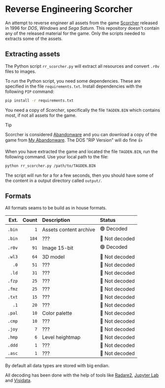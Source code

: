 # Reverse Engineering Scorcher
An attempt to reverse engineer all assets from the game [Scorcher](https://www.mobygames.com/game/2935/scorcher/) released in 1996 for *DOS*, *Windows* and *Sega Saturn*. This repository doesn't contain any of the released material for the game. Only the scripts needed to extracts some of the assets.

## Extracting assets
The Python script `rr_scorcher.py` will extract all resources and convert `.r0v` files to images.

To run the Python script, you need some dependencies. These are specified in the file `requirements.txt`. Install dependencies with the following `PIP` command:

```bash
pip install -r requirements.txt
```

You need a copy of *Scorcher*, specifically the file `TAGDEN.BIN` which contains most, if not all assets for the game.

> [!tip]
> Scorcher is considered [Abandonware](https://en.wikipedia.org/wiki/Abandonware) and you can download a copy of the game from [My Abandonware](https://www.myabandonware.com/game/scorcher-7r5). The DOS "RIP Version" will do fine 👍

When you have extracted the game and located the file `TAGDEN.BIN`, run the following command. Use your local path to the file:

```bash
python rr_scorcher.py /path/to/TAGDEN.BIN
```

The script will run for a for a few seconds, then you should have some of the content in a output directory called `output/`.

## Formats
All formats seams to be build as in house formats.

| Ext. | Count | Description | Status |
|---:|---:|:---|:---|
| `.bin` | `1` | Assets content archive | 🟢 Decoded |
| `.bin` | `184` | ??? | 🔴 Not decoded |
| `.r0v` | `91` | Image 15-bit | 🟢 Decoded |
| `.wl3` | `64` | 3D model |  🔴 Not decoded |
| `.0` | `51` | ??? | 🔴 Not decoded |
| `.ld` | `31` | ??? | 🔴 Not decoded |
| `.fzp` | `25` | ??? | 🔴 Not decoded |
| `.fmz` | `25` | ??? | 🔴 Not decoded |
| `.txt` | `15` | ??? | 🔴 Not decoded |
| `.1` | `20` | ??? | 🔴 Not decoded |
| `.pal` | `10` | Color palette | 🔴 Not decoded |
| `.cmp` | `10` | ??? | 🔴 Not decoded |
| `.joy` | `7` | ??? | 🔴 Not decoded |
| `.hmp` | `6` | Level heightmap | 🔴 Not decoded |
| `.ddd` | `1` | ??? | 🔴 Not decoded |
| `.asc` | `1` | ??? | 🔴 Not decoded |

By default all data types are stored with big endian.

All decoding has been done with the help of tools like [Radare2](https://www.radare.org/n/), [Jupyter Lab](https://jupyter.org/) and [Visidata](https://www.visidata.org/).
